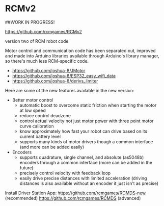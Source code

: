 # RCMv2

##WORK IN PROGRESS!

https://github.com/rcmgames/RCMv2

version two of RCM robot code

Motor control and communication code has been separated out, improved and made into Arduino libraries available through Arduino's library manager, so there's much less RCM-specific code.
 - https://github.com/joshua-8/JMotor
 - https://github.com/joshua-8/ESP32_easy_wifi_data
 - https://github.com/joshua-8/derivs_limiter

Here are some of the new features available in the new version:
 - Better motor control
   - automatic boost to overcome static friction when starting the motor at low speed
   - reduce control deadzone
   - control actual velocity not just motor power with three point motor curve calibration
   - know approximately how fast your robot can drive based on its current battery level
   - supports many kinds of motor drivers though a common interface (and more can be added easily)
 - Encoders
   - supports quadrature, single channel, and absolute (as5048b) encoders through a common interface (more can be added in the future)
   - precisely control velocity with feedback loop
   - easily drive precise distances with limited acceleration (driving distances is also available without an encoder it just isn't as precise)

Install Driver Station App:
https://github.com/rcmgames/RCMDS-new (recommended)
https://github.com/rcmgames/RCMDS (advanced)
